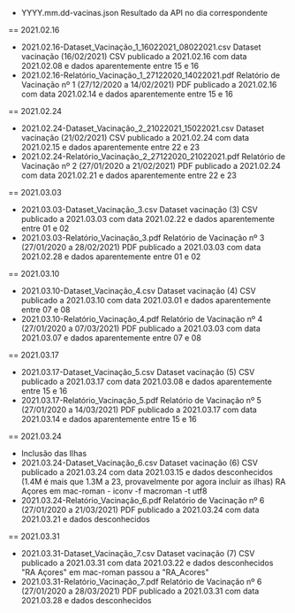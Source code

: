 
- YYYY.mm.dd-vacinas.json
Resultado da API no dia correspondente

== 2021.02.16
- 2021.02.16-Dataset_Vacinação_1_16022021_08022021.csv
Dataset vacinação (16/02/2021)
CSV publicado a 2021.02.16 com data 2021.02.08 e dados aparentemente entre 15 e 16 
- 2021.02.16-Relatório_Vacinação_1_27122020_14022021.pdf
Relatório de Vacinação nº 1 (27/12/2020 a 14/02/2021)
PDF publicado a 2021.02.16 com data 2021.02.14 e dados aparentemente entre 15 e 16

== 2021.02.24
- 2021.02.24-Dataset_Vacinação_2_21022021_15022021.csv
Dataset vacinação (21/02/2021)
CSV publicado a 2021.02.24 com data 2021.02.15 e dados aparentemente entre 22 e 23
- 2021.02.24-Relatório_Vacinação_2_27122020_21022021.pdf
Relatório de Vacinação nº 2 (27/01/2020 a 21/02/2021)
PDF publicado a 2021.02.24 com data 2021.02.21 e dados aparentemente entre 22 e 23

== 2021.03.03
- 2021.03.03-Dataset_Vacinação_3.csv
Dataset vacinação (3)
CSV publicado a 2021.03.03 com data 2021.02.22 e dados aparentemente entre 01 e 02
- 2021.03.03-Relatório_Vacinação_3.pdf
Relatório de Vacinação nº 3 (27/01/2020 a 28/02/2021)
PDF publicado a 2021.03.03 com data 2021.02.28 e dados aparentemente entre 01 e 02

== 2021.03.10
- 2021.03.10-Dataset_Vacinação_4.csv
Dataset vacinação (4)
CSV publicado a 2021.03.10 com data 2021.03.01 e dados aparentemente entre 07 e 08
- 2021.03.10-Relatório_Vacinação_4.pdf
Relatório de Vacinação nº 4 (27/01/2020 a 07/03/2021)
PDF publicado a 2021.03.03 com data 2021.03.07 e dados aparentemente entre 07 e 08

== 2021.03.17
- 2021.03.17-Dataset_Vacinação_5.csv
Dataset vacinação (5)
CSV publicado a 2021.03.17 com data 2021.03.08 e dados aparentemente entre 15 e 16
- 2021.03.17-Relatório_Vacinação_5.pdf
Relatório de Vacinação nº 5 (27/01/2020 a 14/03/2021)
PDF publicado a 2021.03.17 com data 2021.03.14 e dados aparentemente entre 15 e 16

== 2021.03.24
- Inclusão das Ilhas
- 2021.03.24-Dataset_Vacinação_6.csv
Dataset vacinação (6)
CSV publicado a 2021.03.24 com data 2021.03.15 e dados desconhecidos
(1.4M é mais que 1.3M a 23, provavelmente por agora incluir as ilhas)
RA Açores em mac-roman - iconv -f macroman  -t utf8 
- 2021.03.24-Relatório_Vacinação_6.pdf
Relatório de Vacinação nº 6 (27/01/2020 a 21/03/2021)
PDF publicado a 2021.03.24 com data 2021.03.21 e dados desconhecidos

== 2021.03.31
- 2021.03.31-Dataset_Vacinação_7.csv
Dataset vacinação (7)
CSV publicado a 2021.03.31 com data 2021.03.22 e dados desconhecidos
"RA Açores" em mac-roman passou a "RA_Acores"
- 2021.03.31-Relatório_Vacinação_7.pdf
Relatório de Vacinação nº 6 (27/01/2020 a 28/03/2021)
PDF publicado a 2021.03.31 com data 2021.03.28 e dados desconhecidos


